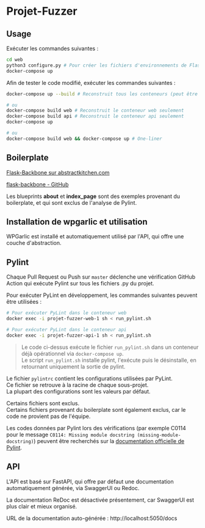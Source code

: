 # Projet-Fuzzer

## Usage
Exécuter les commandes suivantes :
```bash
cd web
python3 configure.py # Pour créer les fichiers d'environnements de Flask
docker-compose up
```

Afin de tester le code modifié, exécuter les commandes suivantes :
```bash
docker-compose up --build # Reconstruit tous les conteneurs (peut être long inutilement)

# ou
docker-compose build web # Reconstruit le conteneur web seulement
docker-compose build api # Reconstruit le conteneur api seulement
docker-compose up

# ou
docker-compose build web && docker-compose up # One-liner
```

## Boilerplate
[Flask-Backbone sur abstractkitchen.com](https://abstractkitchen.com/blog/flask-backbone/)

[flask-backbone - GitHub](https://github.com/abstractkitchen/flask-backbone)

Les blueprints **about** et **index_page** sont des exemples provenant du boilerplate, et qui sont exclus de l'analyse de Pylint. 

## Installation de wpgarlic et utilisation
WPGarlic est installé et automatiquement utilisé par l'API, qui offre une couche d'abstraction.

## Pylint
Chaque Pull Request ou Push sur `master` déclenche une vérification GitHub Action qui exécute Pylint sur tous les fichiers .py du projet. 

Pour exécuter PyLint en développement, les commandes suivantes peuvent être utilisées :
```bash
# Pour exécuter PyLint dans le conteneur web
docker exec -i projet-fuzzer-web-1 sh < run_pylint.sh

# Pour exécuter PyLint dans le conteneur api
docker exec -i projet-fuzzer-api-1 sh < run_pylint.sh
```
> Le code ci-dessus exécute le fichier `run_pylint.sh` dans un conteneur déjà opérationnel via `docker-compose up`.<br>
> Le script `run_pylint.sh` installe pylint, l'exécute puis le désinstalle, en retournant uniquement la sortie de pylint.

Le fichier `pylintrc` contient les configurations utilisées par PyLint.<br>
Ce fichier se retrouve à la racine de chaque sous-projet.<br>
La plupart des configurations sont les valeurs par défaut. 

Certains fichiers sont exclus.<br>
Certains fichiers provenant du boilerplate sont également exclus, car le code ne provient pas de l'équipe.

Les codes données par Pylint lors des vérifications (par exemple C0114 pour le message `C0114: Missing module docstring (missing-module-docstring)`)
peuvent être recherchés sur la [documentation officielle de Pylint](https://pylint.readthedocs.io/en/latest/user_guide/messages/index.html).

## API
L'API est basé sur FastAPI, qui offre par défaut une documentation automatiquement générée, via SwaggerUI ou Redoc.

La documentation ReDoc est désactivée présentement, car SwaggerUI est plus clair et mieux organisé.

URL de la documentation auto-générée : http://localhost:5050/docs
